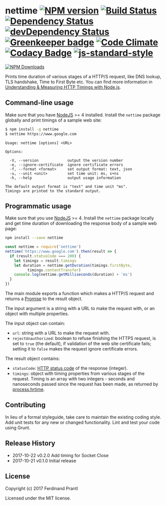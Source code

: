 # nettime [![NPM version](https://badge.fury.io/js/nettime.png)](http://badge.fury.io/js/nettime) [![Build Status](https://travis-ci.org/prantlf/nettime.png)](https://travis-ci.org/prantlf/nettime) [![Dependency Status](https://david-dm.org/prantlf/nettime.svg)](https://david-dm.org/prantlf/nettime) [![devDependency Status](https://david-dm.org/prantlf/nettime/dev-status.svg)](https://david-dm.org/prantlf/nettime#info=devDependencies) [![Greenkeeper badge](https://badges.greenkeeper.io/prantlf/nettime.svg)](https://greenkeeper.io/) [![Code Climate](https://codeclimate.com/github/prantlf/nettime/badges/gpa.svg)](https://codeclimate.com/github/prantlf/nettime) [![Codacy Badge](https://www.codacy.com/project/badge/f3896e8dfa5342b8add12d50390edfcd)](https://www.codacy.com/public/prantlf/nettime) [![js-standard-style](https://cdn.rawgit.com/standard/standard/master/badge.svg)](http://standardjs.com)

[![NPM Downloads](https://nodei.co/npm/nettime.png?downloads=true&stars=true)](https://www.npmjs.com/package/nettime)

Prints time duration of various stages of a HTTP/S request, like DNS lookup, TLS handshake, Time to First Byte etc. You can find more information in [Understanding & Measuring HTTP Timings with Node.js](https://blog.risingstack.com/measuring-http-timings-node-js/).

## Command-line usage

Make sure that you have [NodeJS] >= 4 installed. Install the `nettime` package globally and print timings of a sample web site:

```bash
$ npm install -g nettime
$ nettime https://www.google.com
```

```text
Usage: nettime [options] <URL>

Options:

  -V, --version             output the version number
  -e, --ignore-certificate  ignore certificate errors
  -f, --format <format>     set output format: text, json
  -u, --unit <unit>         set time unit: ms, s+ns
  -h, --help                output usage information

The default output format is "text" and time unit "ms".
Timings are printed to the standard output.
```

## Programmatic usage

Make sure that you use [NodeJS] >= 4. Install the `nettime` package locally and get time duration of downloading the response body of a sample web page:

```bash
npm install --save nettime
```

```javascript
const nettime = require('nettime')
nettime('https://www.google.com').then(result => {
  if (result.statusCode === 200) {
    let timings = result.timings
    let duration = nettime.getDuration(timings.firstByte,
          timings.contentTransfer)
    console.log(nettime.getMilliseconds(duration) + 'ms')
  }
})
```

The main module exports a function which makes a HTTP/S request and returns a [Promise] to the result object.

The input argument is a string with a URL to make the request with, or an object with multiple properties.

The input object can contain:

* `url`: string with a URL to make the request with.
* `rejectUnauthorized`: boolean to refuse finishing the HTTPS request, is set to `true` (the default), if validation of the web site certificate fails; setting it to `false` makes the request ignore certificate errors.

The result object contains:

* `statusCode`: [HTTP status code] of the response (integer).
* `timings`: object with timing properties from various stages of the request. Timing is an array with two integers - seconds and nanoseconds passed since the request has been made, as returned by [process.hrtime].

## Contributing

In lieu of a formal styleguide, take care to maintain the existing coding
style.  Add unit tests for any new or changed functionality. Lint and test
your code using Grunt.

## Release History

* 2017-10-22   v0.2.0   Add timing for Socket Close
* 2017-10-21   v0.1.0   Initial release

## License

Copyright (c) 2017 Ferdinand Prantl

Licensed under the MIT license.

[NodeJS]: http://nodejs.org/
[Promise]: https://developer.mozilla.org/en-US/docs/Web/JavaScript/Reference/Global_Objects/Promise
[HTTP status code]: https://en.wikipedia.org/wiki/List_of_HTTP_status_codes
[process.hrtime]: https://nodejs.org/api/process.html#process_process_hrtime_time

